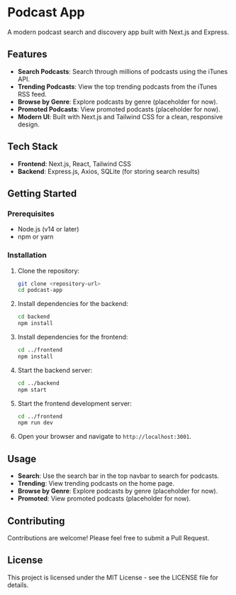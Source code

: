 # Podcast App

A modern podcast search and discovery app built with Next.js and Express.

## Features

- **Search Podcasts**: Search through millions of podcasts using the iTunes API.
- **Trending Podcasts**: View the top trending podcasts from the iTunes RSS feed.
- **Browse by Genre**: Explore podcasts by genre (placeholder for now).
- **Promoted Podcasts**: View promoted podcasts (placeholder for now).
- **Modern UI**: Built with Next.js and Tailwind CSS for a clean, responsive design.

## Tech Stack

- **Frontend**: Next.js, React, Tailwind CSS
- **Backend**: Express.js, Axios, SQLite (for storing search results)

## Getting Started

### Prerequisites

- Node.js (v14 or later)
- npm or yarn

### Installation

1. Clone the repository:
   ```bash
   git clone <repository-url>
   cd podcast-app
   ```

2. Install dependencies for the backend:
   ```bash
   cd backend
   npm install
   ```

3. Install dependencies for the frontend:
   ```bash
   cd ../frontend
   npm install
   ```

4. Start the backend server:
   ```bash
   cd ../backend
   npm start
   ```

5. Start the frontend development server:
   ```bash
   cd ../frontend
   npm run dev
   ```

6. Open your browser and navigate to `http://localhost:3001`.

## Usage

- **Search**: Use the search bar in the top navbar to search for podcasts.
- **Trending**: View trending podcasts on the home page.
- **Browse by Genre**: Explore podcasts by genre (placeholder for now).
- **Promoted**: View promoted podcasts (placeholder for now).

## Contributing

Contributions are welcome! Please feel free to submit a Pull Request.

## License

This project is licensed under the MIT License - see the LICENSE file for details. 